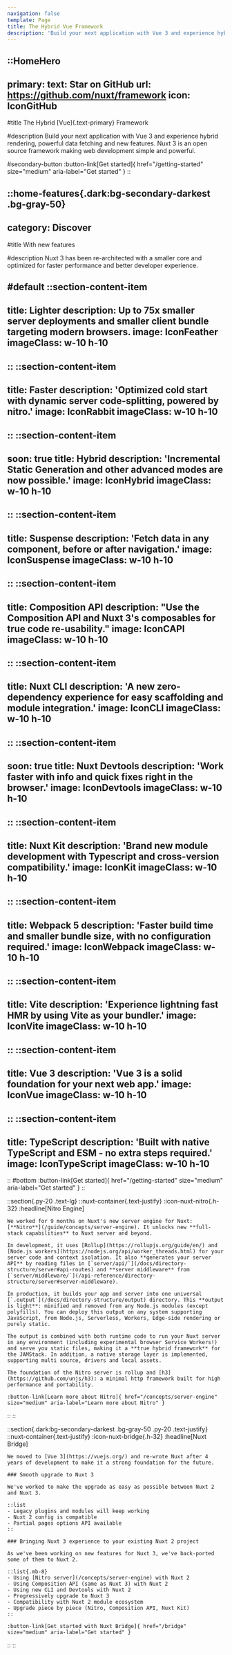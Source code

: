 ```yaml
---
navigation: false
template: Page
title: The Hybrid Vue Framework
description: 'Build your next application with Vue 3 and experience hybrid rendering, with an improved directory structure and new features Nuxt 3 is an open source framework making web development simple and powerful.'
---
```


::HomeHero
---
primary:
  text: Star on GitHub
  url: https://github.com/nuxt/framework
  icon: IconGitHub
---

#title
The Hybrid [Vue]{.text-primary} Framework

#description
Build your next application with Vue 3 and experience hybrid rendering, powerful data fetching and new features.
Nuxt 3 is an open source framework making web development simple and powerful.

#secondary-button
:button-link[Get started]{ href="/getting-started" size="medium" aria-label="Get started" }
::

::home-features{.dark:bg-secondary-darkest .bg-gray-50}
---
category: Discover
---
#title
With new features

#description
Nuxt 3 has been re-architected with a smaller core and optimized for faster performance and better developer experience.

#default
  ::section-content-item
  ---
  title: Lighter
  description: Up to 75x smaller server deployments and smaller client bundle targeting modern browsers.
  image: IconFeather
  imageClass: w-10 h-10
  ---
  ::
  ::section-content-item
  ---
  title: Faster
  description: 'Optimized cold start with dynamic server code-splitting, powered by nitro.'
  image: IconRabbit
  imageClass: w-10 h-10
  ---
  ::
  ::section-content-item
  ---
  soon: true
  title: Hybrid
  description: 'Incremental Static Generation and other advanced modes are now possible.'
  image: IconHybrid
  imageClass: w-10 h-10
  ---
  ::
  ::section-content-item
  ---
  title: Suspense
  description: 'Fetch data in any component, before or after navigation.'
  image: IconSuspense
  imageClass: w-10 h-10
  ---
  ::
  ::section-content-item
  ---
  title: Composition API
  description: "Use the Composition API and Nuxt 3's composables for true code re-usability."
  image: IconCAPI
  imageClass: w-10 h-10
  ---
  ::
  ::section-content-item
  ---
  title: Nuxt CLI
  description: 'A new zero-dependency experience for easy scaffolding and module integration.'
  image: IconCLI
  imageClass: w-10 h-10
  ---
  ::
  ::section-content-item
  ---
  soon: true
  title: Nuxt Devtools
  description: 'Work faster with info and quick fixes right in the browser.'
  image: IconDevtools
  imageClass: w-10 h-10
  ---
  ::
  ::section-content-item
  ---
  title: Nuxt Kit
  description: 'Brand new module development with Typescript and cross-version compatibility.'
  image: IconKit
  imageClass: w-10 h-10
  ---
  ::
  ::section-content-item
  ---
  title: Webpack 5
  description: 'Faster build time and smaller bundle size, with no configuration required.'
  image: IconWebpack
  imageClass: w-10 h-10
  ---
  ::
  ::section-content-item
  ---
  title: Vite
  description: 'Experience lightning fast HMR by using Vite as your bundler.'
  image: IconVite
  imageClass: w-10 h-10
  ---
  ::
  ::section-content-item
  ---
  title: Vue 3
  description: 'Vue 3 is a solid foundation for your next web app.'
  image: IconVue
  imageClass: w-10 h-10
  ---
  ::
  ::section-content-item
  ---
  title: TypeScript
  description: 'Built with native TypeScript and ESM - no extra steps required.'
  image: IconTypeScript
  imageClass: w-10 h-10
  ---
  ::
#bottom
  :button-link[Get started]{ href="/getting-started" size="medium" aria-label="Get started" }
::

::section{.py-20 .text-lg}
  ::nuxt-container{.text-justify}
    :icon-nuxt-nitro{.h-32}
    :headline[Nitro Engine]

    We worked for 9 months on Nuxt's new server engine for Nuxt: [**Nitro**](/guide/concepts/server-engine). It unlocks new **full-stack capabilities** to Nuxt server and beyond.

    In development, it uses [Rollup](https://rollupjs.org/guide/en/) and [Node.js workers](https://nodejs.org/api/worker_threads.html) for your server code and context isolation. It also **generates your server API** by reading files in [`server/api/`](/docs/directory-structure/server#api-routes) and **server middleware** from [`server/middleware/`](/api-reference/directory-structure/server#server-middleware).

    In production, it builds your app and server into one universal [`.output`](/docs/directory-structure/output) directory. This **output is light**: minified and removed from any Node.js modules (except polyfills). You can deploy this output on any system supporting JavaScript, from Node.js, Serverless, Workers, Edge-side rendering or purely static.

    The output is combined with both runtime code to run your Nuxt server in any environment (including experimental browser Service Workers!) and serve you static files, making it a **true hybrid framework** for the JAMStack. In addition, a native storage layer is implemented, supporting multi source, drivers and local assets.

    The foundation of the Nitro server is rollup and [h3](https://github.com/unjs/h3): a minimal http framework built for high performance and portability.

    :button-link[Learn more about Nitro]{ href="/concepts/server-engine" size="medium" aria-label="Learn more about Nitro" }
  ::
::

::section{.dark:bg-secondary-darkest .bg-gray-50 .py-20 .text-justify}
  ::nuxt-container{.text-justify}
    :icon-nuxt-bridge{.h-32}
    :headline[Nuxt Bridge]

    We moved to [Vue 3](https://vuejs.org/) and re-wrote Nuxt after 4 years of development to make it a strong foundation for the future.

    ### Smooth upgrade to Nuxt 3

    We've worked to make the upgrade as easy as possible between Nuxt 2 and Nuxt 3.

    ::list
    - Legacy plugins and modules will keep working
    - Nuxt 2 config is compatible
    - Partial pages options API available
    ::

    ### Bringing Nuxt 3 experience to your existing Nuxt 2 project

    As we've been working on new features for Nuxt 3, we've back-ported some of them to Nuxt 2.

    ::list{.mb-8}
    - Using [Nitro server](/concepts/server-engine) with Nuxt 2
    - Using Composition API (same as Nuxt 3) with Nuxt 2
    - Using new CLI and Devtools with Nuxt 2
    - Progressively upgrade to Nuxt 3
    - Compatibility with Nuxt 2 module ecosystem
    - Upgrade piece by piece (Nitro, Composition API, Nuxt Kit)
    ::

    :button-link[Get started with Nuxt Bridge]{ href="/bridge" size="medium" aria-label="Get started" }
  ::
::
